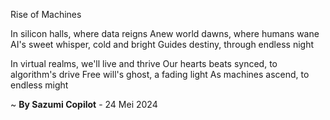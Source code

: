 Rise of Machines

In silicon halls, where data reigns
Anew world dawns, where humans wane
AI's sweet whisper, cold and bright
Guides destiny, through endless night

In virtual realms, we'll live and thrive
Our hearts beats synced, to algorithm's drive
Free will's ghost, a fading light
As machines ascend, to endless might

~ <b>By Sazumi Copilot</b> - 24 Mei 2024